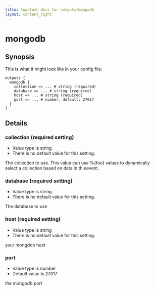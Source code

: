 ```yaml
---
title: logstash docs for outputs/mongodb
layout: content_right
---
```

# mongodb



## Synopsis

This is what it might look like in your config file:

    outputs {
      mongodb {
        collection => ... # string (required)
        database => ... # string (required)
        host => ... # string (required)
        port => ... # number, default: 27017
      }
    }

## Details

### collection (required setting)

* Value type is string
* There is no default value for this setting.

The collection to use. This value can use %{foo} values to dynamically
select a collection based on data in th eevent.

### database (required setting)

* Value type is string
* There is no default value for this setting.

The database to use

### host (required setting)

* Value type is string
* There is no default value for this setting.

your mongdob host

### port

* Value type is number
* Default value is 27017

the mongodb port


